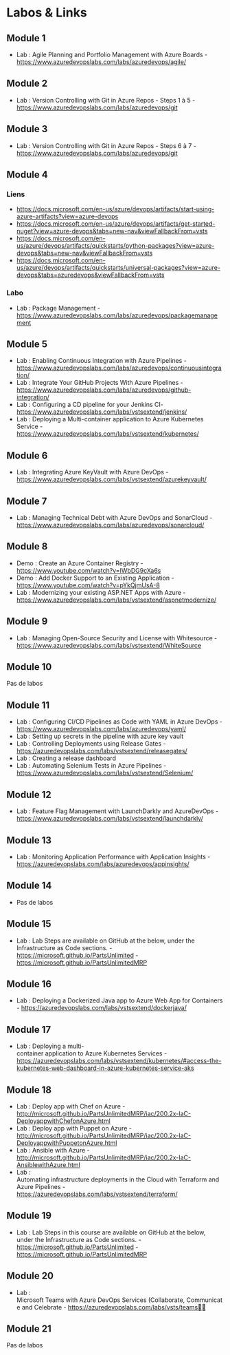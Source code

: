 # Labos & Links

## Module 1
- Lab : Agile Planning and Portfolio Management with Azure Boards - https://www.azuredevopslabs.com/labs/azuredevops/agile/

## Module 2
- Lab : Version Controlling with Git in Azure Repos - Steps 1 à 5 - https://www.azuredevopslabs.com/labs/azuredevops/git

## Module 3
- Lab : Version Controlling with Git in Azure Repos - Steps 6 à 7 - https://www.azuredevopslabs.com/labs/azuredevops/git

## Module 4
### Liens
- https://docs.microsoft.com/en-us/azure/devops/artifacts/start-using-azure-artifacts?view=azure-devops
- https://docs.microsoft.com/en-us/azure/devops/artifacts/get-started-nuget?view=azure-devops&tabs=new-nav&viewFallbackFrom=vsts
- https://docs.microsoft.com/en-us/azure/devops/artifacts/quickstarts/python-packages?view=azure-devops&tabs=new-nav&viewFallbackFrom=vsts
- https://docs.microsoft.com/en-us/azure/devops/artifacts/quickstarts/universal-packages?view=azure-devops&tabs=azuredevops&viewFallbackFrom=vsts

### Labo
- Lab : Package Management - https://www.azuredevopslabs.com/labs/azuredevops/packagemanagement

## Module 5
- Lab : Enabling Continuous Integration with Azure Pipelines - https://www.azuredevopslabs.com/labs/azuredevops/continuousintegration/
- Lab : Integrate Your GitHub Projects With Azure Pipelines - https://www.azuredevopslabs.com/labs/azuredevops/github-integration/
- Lab : Configuring a CD pipeline for your Jenkins CI- https://www.azuredevopslabs.com/labs/vstsextend/jenkins/ 
- Lab : Deploying a Multi-container application to Azure Kubernetes Service - https://www.azuredevopslabs.com/labs/vstsextend/kubernetes/

## Module 6
- Lab : Integrating Azure KeyVault with Azure DevOps - https://www.azuredevopslabs.com/labs/vstsextend/azurekeyvault/

## Module 7
- Lab : Managing Technical Debt with Azure DevOps and SonarCloud -https://www.azuredevopslabs.com/labs/azuredevops/sonarcloud/

## Module 8
- Demo : Create an Azure Container Registry - https://www.youtube.com/watch?v=IWbDG9cXa6s
- Demo : Add Docker Support to an Existing Application - https://www.youtube.com/watch?v=pYkQjmUsA-8
- Lab : Modernizing your existing ASP.NET Apps with Azure -https://www.azuredevopslabs.com/labs/vstsextend/aspnetmodernize/

## Module 9
- Lab : Managing Open-Source Security and License with Whitesource - https://www.azuredevopslabs.com/labs/vstsextend/WhiteSource

## Module 10
Pas de labos

## Module 11
- Lab : Configuring CI/CD Pipelines as Code with YAML in Azure DevOps - https://www.azuredevopslabs.com/labs/azuredevops/yaml/
- Lab : Setting up secrets in the pipeline with azure key vault
- Lab : Controlling Deployments using Release Gates - https://azuredevopslabs.com/labs/vstsextend/releasegates/
- Lab : Creating a release dashboard
- Lab : Automating Selenium Tests in Azure Pipelines - https://www.azuredevopslabs.com/labs/vstsextend/Selenium/

## Module 12
- Lab : Feature Flag Management with LaunchDarkly and AzureDevOps - https://www.azuredevopslabs.com/labs/vstsextend/launchdarkly/

## Module 13
- Lab : Monitoring Application Performance with Application Insights - https://azuredevopslabs.com/labs/azuredevops/appinsights/

## Module 14
- Pas de labos

## Module 15
- Lab : Lab Steps are available on GitHub at the below, under the Infrastructure as Code sections. - https://microsoft.github.io/PartsUnlimited - https://microsoft.github.io/PartsUnlimitedMRP

## Module 16
- Lab : Deploying a Dockerized Java app to Azure Web App for Containers - https://azuredevopslabs.com/labs/vstsextend/dockerjava/

## Module 17
- Lab : Deploying a multi-container application to Azure Kubernetes Services - https://azuredevopslabs.com/labs/vstsextend/kubernetes/#access-the-kubernetes-web-dashboard-in-azure-kubernetes-service-aks

## Module 18
- Lab : Deploy app with Chef on Azure - http://microsoft.github.io/PartsUnlimitedMRP/iac/200.2x-IaC-DeployappwithChefonAzure.html
- Lab : Deploy app with Puppet on Azure - http://microsoft.github.io/PartsUnlimitedMRP/iac/200.2x-IaC-DeployappwithPuppetonAzure.html
- Lab : Ansible with Azure - http://microsoft.github.io/PartsUnlimitedMRP/iac/200.2x-IaC-AnsiblewithAzure.html
- Lab : Automating infrastructure deployments in the Cloud with Terraform and Azure Pipelines - https://azuredevopslabs.com/labs/vstsextend/terraform/

## Module 19
- Lab : Lab Steps in this course are available on GitHub at the below, under the Infrastructure as Code sections. - https://microsoft.github.io/PartsUnlimited - https://microsoft.github.io/PartsUnlimitedMRP

## Module 20
- Lab : Microsoft Teams with Azure DevOps Services (Collaborate, Communicate and Celebrate - https://azuredevopslabs.com/labs/vsts/teams

## Module 21
Pas de labos
